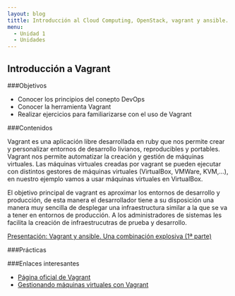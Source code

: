 ```yaml
---
layout: blog
tittle: Introducción al Cloud Computing, OpenStack, vagrant y ansible. 
menu:
  - Unidad 1
  - Unidades
---
```

## Introducción a Vagrant

###Objetivos
* Conocer los principios del conepto DevOps
* Conocer la herramienta Vagrant
* Realizar ejercicios para familiarizarse con el uso de Vagrant

###Contenidos

Vagrant es una aplicación libre desarrollada en ruby que nos permite crear y personalizar entornos de desarrollo livianos, reproducibles y portables. Vagrant nos permite automatizar la creación y gestión de máquinas virtuales. Las máquinas virtuales creadas por vagrant se pueden ejecutar con distintos gestores de máquinas virtuales (VirtualBox, VMWare, KVM,…), en nuestro ejemplo vamos a usar máquinas virtuales en VirtualBox.

El objetivo principal de vagrant es aproximar los entornos de desarrollo y producción, de esta manera el desarrollador tiene a su disposición una manera  muy sencilla de desplegar una infraestructura similar a la que se va a tener en entornos de producción. A los administradores de sistemas les facilita la creación de infraestrucutras de prueba y desarrollo.

[Presentación: Vagrant y ansible. Una combinación explosiva (1ª parte)](presentacion_ansible)

###Prácticas

###Enlaces interesantes

* [Página oficial de Vagrant](http://www.vagrantup.com)
* [Gestionando máquinas virtuales con Vagrant](http://www.josedomingo.org/pledin/2013/09/gestionando-maquinas-virtuales-con-vagrant/)


